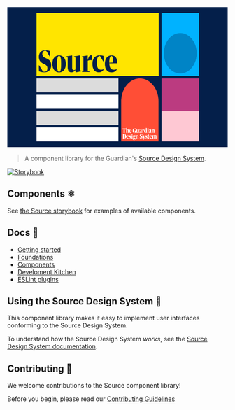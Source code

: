 <img src="assets/logo.png" height="320" width="620" >

> A component library for the Guardian's [Source Design System](https://theguardian.design).

[![Storybook](https://cdn.jsdelivr.net/gh/storybookjs/brand@main/badge/badge-storybook.svg)](https://guardian.github.io/source)

## Components ⚛️

See [the Source storybook](https://guardian.github.io/source) for examples of available components.

## Docs 📖

- [Getting started](https://guardian.github.io/source/?path=/story/getting-started--page)
- [Foundations](https://guardian.github.io/source/?path=/story/foundations--page)
- [Components](https://guardian.github.io/source/?path=/story/components--page)
- [Develoment Kitchen](https://guardian.github.io/source/?path=/story/development-kitchen--page)
- [ESLint plugins](https://guardian.github.io/source/?path=/story/eslint-plugins--page)

## Using the Source Design System 🎨

This component library makes it easy to implement user interfaces conforming to the Source Design System.

To understand how the Source Design System _works_, see the [Source Design System documentation](https://theguardian.design).

## Contributing 💝

We welcome contributions to the Source component library!

Before you begin, please read our
[Contributing Guidelines](https://guardian.github.io/source/?path=/story/contributing-overview--page)
